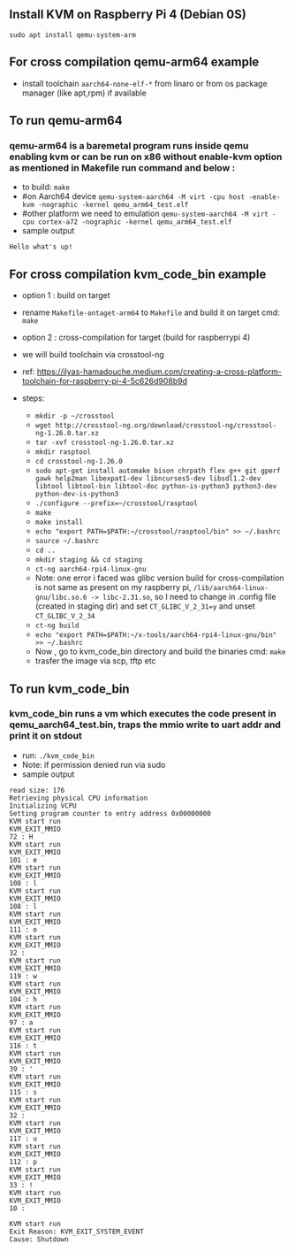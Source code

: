 ## Install KVM on Raspberry Pi 4 (Debian 0S)
`sudo apt install qemu-system-arm`

## For cross compilation qemu-arm64 example
- install toolchain `aarch64-none-elf-*` from linaro or from os package manager (like apt,rpm) if available

## To run qemu-arm64
### qemu-arm64 is a baremetal program runs inside qemu enabling kvm or can be run on x86 without enable-kvm option as mentioned in Makefile run command and below :
- to build: `make`
- #on Aarch64 device 
	`qemu-system-aarch64 -M virt -cpu host -enable-kvm -nographic -kernel qemu_arm64_test.elf`
- #other platform we need to emulation
	`qemu-system-aarch64 -M virt -cpu cortex-a72 -nographic -kernel qemu_arm64_test.elf`
- sample output
```
Hello what's up!
```

## For cross compilation kvm_code_bin example
- option 1 : build on target
- rename `Makefile-ontaget-arm64` to `Makefile` and build it on target cmd: `make`

- option 2 : cross-compilation for target (build for raspberrypi 4)
- we will build toolchain via crosstool-ng
- ref: https://ilyas-hamadouche.medium.com/creating-a-cross-platform-toolchain-for-raspberry-pi-4-5c626d908b9d
- steps:
	- `mkdir -p ~/crosstool`
	- `wget http://crosstool-ng.org/download/crosstool-ng/crosstool-ng-1.26.0.tar.xz`
	- `tar -xvf crosstool-ng-1.26.0.tar.xz`
	- `mkdir rasptool`
	- `cd crosstool-ng-1.26.0`
	- `sudo apt-get install automake bison chrpath flex g++ git gperf gawk help2man libexpat1-dev libncurses5-dev libsdl1.2-dev libtool libtool-bin libtool-doc python-is-python3 python3-dev python-dev-is-python3`
	- `./configure --prefix=~/crosstool/rasptool`
	- `make`
	- `make install`
	- `echo "export PATH=$PATH:~/crosstool/rasptool/bin" >> ~/.bashrc`
	- `source ~/.bashrc`
	- `cd ..`
	- `mkdir staging && cd staging`
	- `ct-ng aarch64-rpi4-linux-gnu`
	- Note: one error i faced was glibc version build for cross-compilation is not same as present on my raspberry pi, `/lib/aarch64-linux-gnu/libc.so.6 -> libc-2.31.so`, so I need to change in .config file (created in staging dir) and set `CT_GLIBC_V_2_31=y` and unset `CT_GLIBC_V_2_34`
	- `ct-ng build`
	- `echo "export PATH=$PATH:~/x-tools/aarch64-rpi4-linux-gnu/bin" >> ~/.bashrc`
	- Now , go to kvm_code_bin directory and build the binaries cmd: `make`
	- trasfer the image via scp, tftp etc
	
## To run kvm_code_bin
### kvm_code_bin runs a vm which executes the code present in qemu_aarch64_test.bin, traps the mmio write to uart addr and print it on stdout

- run: `./kvm_code_bin`
- Note: if permission denied run via sudo
- sample output
```
read size: 176
Retrieving physical CPU information
Initializing VCPU
Setting program counter to entry address 0x00000000
KVM start run
KVM_EXIT_MMIO
72 : H 
KVM start run
KVM_EXIT_MMIO
101 : e 
KVM start run
KVM_EXIT_MMIO
108 : l 
KVM start run
KVM_EXIT_MMIO
108 : l 
KVM start run
KVM_EXIT_MMIO
111 : o 
KVM start run
KVM_EXIT_MMIO
32 :   
KVM start run
KVM_EXIT_MMIO
119 : w 
KVM start run
KVM_EXIT_MMIO
104 : h 
KVM start run
KVM_EXIT_MMIO
97 : a 
KVM start run
KVM_EXIT_MMIO
116 : t 
KVM start run
KVM_EXIT_MMIO
39 : ' 
KVM start run
KVM_EXIT_MMIO
115 : s 
KVM start run
KVM_EXIT_MMIO
32 :   
KVM start run
KVM_EXIT_MMIO
117 : u 
KVM start run
KVM_EXIT_MMIO
112 : p 
KVM start run
KVM_EXIT_MMIO
33 : ! 
KVM start run
KVM_EXIT_MMIO
10 : 
 
KVM start run
Exit Reason: KVM_EXIT_SYSTEM_EVENT
Cause: Shutdown
```